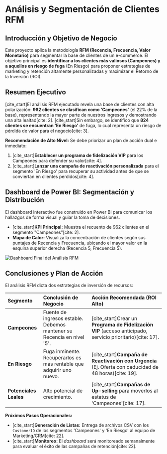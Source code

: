# Análisis y Segmentación de Clientes RFM

## Introducción y Objetivo de Negocio
Este proyecto aplica la metodología **RFM (Recencia, Frecuencia, Valor Monetario)** para segmentar la base de clientes de un e-commerce. El objetivo principal es **identificar a los clientes más valiosos (Campeones) y a aquellos en riesgo de fuga** (En Riesgo) para proponer estrategias de marketing y retención altamente personalizadas y maximizar el Retorno de la Inversión (ROI).

## Resumen Ejecutivo
[cite_start]El análisis RFM ejecutado revela una base de clientes con alta polarización: **962 clientes se clasifican como 'Campeones'** (el 22% de la base), representando la mayor parte de nuestros ingresos y demostrando una alta lealtad[cite: 2]. [cite_start]Sin embargo, se identificó que **824 clientes se encuentran 'En Riesgo'** de fuga, lo cual representa un riesgo de pérdida de valor para el negocio[cite: 3].

**Recomendación de Alto Nivel:** Se debe priorizar un plan de acción dual e inmediato:
1.  [cite_start]**Establecer un programa de fidelización VIP** para los Campeones para defender su valor[cite: 4].
2.  [cite_start]**Lanzar una campaña de reactivación personalizada** para el segmento 'En Riesgo' para recuperar su actividad antes de que se conviertan en clientes perdidos[cite: 4].

## Dashboard de Power BI: Segmentación y Distribución
El dashboard interactivo fue construido en Power BI para comunicar los hallazgos de forma visual y guiar la toma de decisiones.

* [cite_start]**KPI Principal:** Muestra el recuento de 962 clientes en el segmento "Campeones"[cite: 2].
* **Mapa de Calor:** Visualiza la concentración de clientes según sus puntajes de Recencia y Frecuencia, ubicando el mayor valor en la esquina superior derecha (Recencia 5, Frecuencia 5).

![Dashboard Final del Análisis RFM](deliverables/dashboard_powerbi_rfm_final.png)

##  Conclusiones y Plan de Acción
El análisis RFM dicta dos estrategias de inversión de recursos:

| Segmento | Conclusión de Negocio | Acción Recomendada (ROI Alto) |
| :--- | :--- | :--- |
| **Campeones** | Fuente de ingresos estable. Debemos mantener su Recencia en nivel '5'. | [cite_start]Crear un **Programa de Fidelización VIP** (acceso anticipado, servicio prioritario)[cite: 17]. |
| **En Riesgo** | Fuga inminente. Recuperarlos es más rentable que adquirir uno nuevo. | [cite_start]**Campaña de Reactivación con Urgencia** (Ej. Oferta con caducidad de 48 horas)[cite: 19]. |
| **Potenciales Leales** | Alto potencial de crecimiento. | [cite_start]**Campañas de Up-selling** para moverlos al estatus de 'Campeones'[cite: 17]. |

**Próximos Pasos Operacionales:**
* [cite_start]**Generación de Listas:** Entrega de archivos CSV con los `CustomerID` de los segmentos 'Campeones' y 'En Riesgo' al equipo de Marketing/CRM[cite: 22].
* [cite_start]**Monitoreo:** El *dashboard* será monitoreado semanalmente para evaluar el éxito de las campañas de retención[cite: 22].